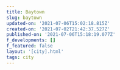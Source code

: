 ```yaml
---
title: Baytown
slug: baytown
updated-on: '2021-07-06T15:02:18.815Z'
created-on: '2021-07-02T21:42:37.527Z'
published-on: '2021-07-06T15:18:19.077Z'
f_developments: []
f_featured: false
layout: '[city].html'
tags: city
---
```




